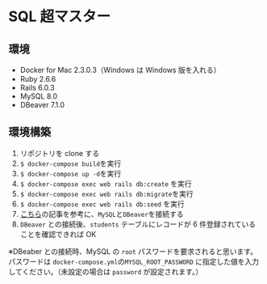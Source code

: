# SQL 超マスター

## 環境

- Docker for Mac 2.3.0.3（Windows は Windows 版を入れる）
- Ruby 2.6.6
- Rails 6.0.3
- MySQL 8.0
- DBeaver 7.1.0

## 環境構築

1. リポジトリを clone する
2. `$ docker-compose build`を実行
3. `$ docker-compose up -d`を実行
4. `$ docker-compose exec web rails db:create` を実行
5. `$ docker-compose exec web rails db:migrate`を実行
6. `$ docker-compose exec web rails db:seed` を実行
7. [こちら](https://qiita.com/niki_cat_0714/items/d137db55c2f73ea65791)の記事を参考に、`MySQL`と`DBeaver`を接続する
8. `DBeaver` との接続後、`students` テーブルにレコードが 6 件登録されていることを確認できれば OK

※DBeaber との接続時、MySQL の `root` パスワードを要求されると思います。パスワードは `docker-compose.yml`の`MYSQL_ROOT_PASSWORD` に指定した値を入力してください。（未設定の場合は `password` が設定されます。）
